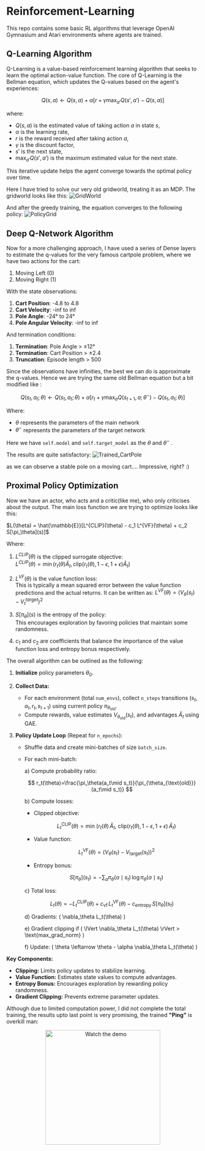 # Reinforcement-Learning
This repo contains some basic RL algorithms that leverage OpenAI Gymnasium and Atari environments where agents are trained.

## Q-Learning Algorithm
Q-Learning is a value-based reinforcement learning algorithm that seeks to learn the optimal action-value function. The core of Q-Learning is the Bellman equation, which updates the Q-values based on the agent's experiences:

$$
Q(s, a) \leftarrow Q(s, a) + \alpha \left[ r + \gamma \max_{a'} Q(s', a') - Q(s, a) \right]
$$

where:
- $Q(s, a)$ is the estimated value of taking action $a$ in state $s$,
- $\alpha$ is the learning rate,
- $r$ is the reward received after taking action $a$,
- $\gamma$ is the discount factor,
- $s'$ is the next state,
- $\max_{a'} Q(s', a')$ is the maximum estimated value for the next state.

This iterative update helps the agent converge towards the optimal policy over time.

Here I have tried to solve our very old gridworld, treating it as an MDP. The gridworld looks like this:
![GridWorld](images/gridworld.png)

And after the greedy training, the equation converges to the following policy:
![PolicyGrid](images/policy_grid.png)


## Deep Q-Network Algorithm
Now for a more challenging approach, I have used a series of Dense layers to estimate the q-values for the very famous cartpole problem, 
where we have two actions for the cart:
1. Moving Left (0)
2. Moving Right (1)

With the state observations:
1. **Cart Position**: -4.8 to 4.8
2. **Cart Velocity**: -inf to inf
3. **Pole Angle**: -24° to 24°
4. **Pole Angular Velocity**: -inf to inf

And termination conditions:
1. **Termination**: Pole Angle > ±12°
2. **Termination**: Cart Position > ±2.4
3. **Truncation**: Episode length > 500

Since the observations have infinities, the best we can do is approximate the q-values. Hence we are trying the same old Bellman equation but a bit modified like :

$$
Q(s_t, a_t; \theta) \leftarrow Q(s_t, a_t; \theta) + \alpha [r_t + \gamma \max_{a} Q(s_{t+1}, a; \theta^-) - Q(s_t, a_t; \theta)]
$$  

Where:  
   - $\theta$ represents the parameters of the main network  
   - $\theta^-$ represents the parameters of the target network

Here we have `self.model` and `self.target_model` as the $\theta$ and $\theta^-$ .

The results are quite satisfactory:
![Trained_CartPole](videos/cartpole_run.gif)

as we can observe a stable pole on a moving cart.... Impressive, right? :) 

## Proximal Policy Optimization
Now we have an actor, who acts and a critic(like me), who only criticises about the output. The main loss function we are trying to optimize looks like this:

$L(\theta) = \hat{\mathbb{E}}[L^{CLIP}(\theta) - c_1 L^{VF}(\theta) + c_2 S[\pi_\theta](s)]$

Where:

1. $L^{CLIP}(\theta)$ is the clipped surrogate objective:  
   $L^{CLIP}(\theta) = \min(r_t(\theta)\hat{A}_t, \text{clip}(r_t(\theta), 1-\epsilon, 1+\epsilon)\hat{A}_t)$

2. $L^{VF}(\theta)$ is the value function loss:  
   This is typically a mean squared error between the value function predictions and the actual returns. It can be written as:
   $L^{VF}(\theta) = (V_\theta(s_t) - V^{target}_t)^2$

3. $S[\pi_\theta](s)$ is the entropy of the policy:  
   This encourages exploration by favoring policies that maintain some randomness.

4. $c_1$ and $c_2$ are coefficients that balance the importance of the value function loss and entropy bonus respectively.

The overall algorithm can be outlined as the following:

1. **Initialize** policy parameters $\theta_0$.

2. **Collect Data:**
   - For each environment (total `num_envs`), collect `n_steps` transitions $(s_t, a_t, r_t, s_{t+1})$ using current policy $\pi_{\theta_{\text{old}}}$.
   - Compute rewards, value estimates $V_{\theta_{\text{old}}}(s_t)$, and advantages $\hat{A}_t$ using GAE.

3. **Policy Update Loop** (Repeat for `n_epochs`):

   - Shuffle data and create mini-batches of size `batch_size`.

   - For each mini-batch:

     a) Compute probability ratio:

        $$
        r_t(\theta)=\frac{\pi_\theta(a_t\mid s_t)}{\pi_{\theta_{\text{old}}}(a_t\mid s_t)}
        $$

     b) Compute losses:

        - Clipped objective:

          $$
          L_t^{\mathrm{CLIP}}(\theta)
          = \min\!\big(r_t(\theta)\,\hat A_t,\ \mathrm{clip}(r_t(\theta),1-\epsilon,1+\epsilon)\,\hat A_t\big)
          $$

        - Value function:

          $$
          L_t^{\mathrm{VF}}(\theta)=\big(V_\theta(s_t)-V_{\mathrm{target}}(s_t)\big)^2
          $$

        - Entropy bonus:

          $$
          S[\pi_\theta](s_t) = -\sum_a \pi_\theta(a\mid s_t)\,\log \pi_\theta(a\mid s_t)
          $$

     c) Total loss:

        $$
        L_t(\theta) = -L_t^{\mathrm{CLIP}}(\theta) + c_{\mathrm{vf}}\,L_t^{\mathrm{VF}}(\theta) - c_{\mathrm{entropy}}\,S[\pi_\theta](s_t)
        $$

     d) Gradients: \( \nabla_\theta L_t(\theta) \)

     e) Gradient clipping if \( \lVert \nabla_\theta L_t(\theta) \rVert > \text{max\_grad\_norm} \)

     f) Update: \( \theta \leftarrow \theta - \alpha \nabla_\theta L_t(\theta) \)

**Key Components:**
- **Clipping:** Limits policy updates to stabilize learning.
- **Value Function:** Estimates state values to compute advantages.
- **Entropy Bonus:** Encourages exploration by rewarding policy randomness.
- **Gradient Clipping:** Prevents extreme parameter updates.

Although due to limited computation power, I did not complete the total training, the results upto last point is very promising, the trained **"Ping"** is overkill man:

<p align="center">
  <a href="videos/demo.mp4">
    <img src="videos/ppo_pong_eval-step-0-to-step-3000.gif" alt="Watch the demo" width="300"/>
  </a>
</p>
